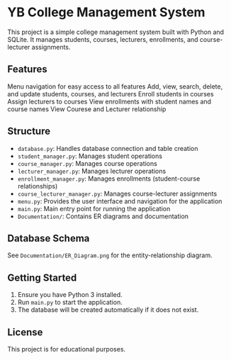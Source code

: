 # YB College Management System

This project is a simple college management system built with Python and SQLite. It manages students, courses, lecturers, enrollments, and course-lecturer assignments.

## Features
 Menu navigation for easy access to all features
 Add, view, search, delete, and update students, courses, and lecturers
 Enroll students in courses
 Assign lecturers to courses
 View enrollments with student names and course names
 View Courese and Lecturer relationship

## Structure
- `database.py`: Handles database connection and table creation
- `student_manager.py`: Manages student operations
- `course_manager.py`: Manages course operations
- `lecturer_manager.py`: Manages lecturer operations
- `enrollment_manager.py`: Manages enrollments (student-course relationships)
- `course_lecturer_manager.py`: Manages course-lecturer assignments
- `menu.py`: Provides the user interface and navigation for the application
- `main.py`: Main entry point for running the application
- `Documentation/`: Contains ER diagrams and documentation

## Database Schema
See `Documentation/ER_Diagram.png` for the entity-relationship diagram.

## Getting Started
1. Ensure you have Python 3 installed.
2. Run `main.py` to start the application.
3. The database will be created automatically if it does not exist.

## License
This project is for educational purposes.
